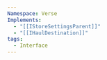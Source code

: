 ```yaml
---
Namespace: Verse
Implements:
  - "[[IStoreSettingsParent]]"
  - "[[IHaulDestination]]"
tags:
  - Interface
---
```

